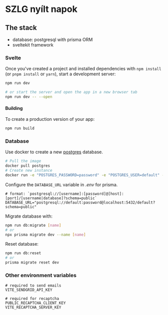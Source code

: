 # SZLG nyílt napok

## The stack

- database: postgresql with prisma ORM
- sveltekit framework

### Svelte

Once you've created a project and installed dependencies with `npm install` (or `pnpm install` or `yarn`), start a development server:

```bash
npm run dev

# or start the server and open the app in a new browser tab
npm run dev -- --open
```

#### Building

To create a production version of your app:

```bash
npm run build
```

### Database

Use docker to create a new [postgres](https://hub.docker.com/_/postgres) database.

```bash
# Pull the image
docker pull postgres
# Create new instance
docker run -e "POSTGRES_PASSWORD=password" -e "POSTGRES_USER=default" -d -p 5432:5432 postgres
```

Configure the `DATABASE_URL` variable in _.env_ for prisma.

```env
# format: `postgresql://[username]:[password]@[host]:[port]/[username|database]?schema=public`
DATABASE_URL="postgresql://default:password@localhost:5432/default?schema=public"
```

Migrate database with:

```bash
npm run db:migrate [name]
# or
npx prisma migrate dev --name [name]
```

Reset database:

```bash
npm run db:reset
# or
prisma migrate reset dev
```

### Other environment variables

```env
# required to send emails
VITE_SENDGRID_API_KEY

# required for recaptcha
PUBLIC_RECAPTCHA_CLIENT_KEY
VITE_RECAPTCHA_SERVER_KEY
```
